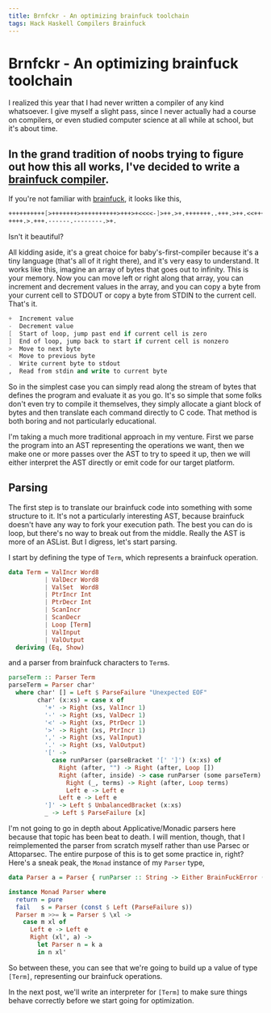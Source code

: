 ```yaml
---
title: Brnfckr - An optimizing brainfuck toolchain
tags: Hack Haskell Compilers Brainfuck
---
```


# Brnfckr - An optimizing brainfuck toolchain

I realized this year that I had never written a compiler of any kind
whatsoever. I give myself a slight pass, since I never actually had a course on
compilers, or even studied computer science at all while at school, but it's
about time.

## In the grand tradition of noobs trying to figure out how this all works, I've decided to write a [brainfuck compiler][brnfckr].

If you're not familiar with [brainfuck][brainfuck], it looks like this,

```scheme
++++++++++[>+++++++>++++++++++>+++>+<<<<-]>++.>+.+++++++..+++.>++.<<+++++++++++
++++.>.+++.------.--------.>+.
```

Isn't it beautiful?

All kidding aside, it's a great choice for baby's-first-compiler because it's a
tiny language (that's all of it right there), and it's very easy to understand.
It works like this, imagine an array of bytes that goes out to infinity. This
is your memory. Now you can move left or right along that array, you can
increment and decrement values in the array, and you can copy a byte from your
current cell to STDOUT or copy a byte from STDIN to the current cell. That's
it.

```scheme
+  Increment value
-  Decrement value
[  Start of loop, jump past end if current cell is zero
]  End of loop, jump back to start if current cell is nonzero
>  Move to next byte
<  Move to previous byte
.  Write current byte to stdout
,  Read from stdin and write to current byte
```

So in the simplest case you can simply read along the stream of bytes that
defines the program and evaluate it as you go. It's so simple that some folks
don't even try to compile it themselves, they simply allocate a giant block of
bytes and then translate each command directly to C code. That method is both
boring and not particularly educational.

I'm taking a much more traditional approach in my venture. First we parse the
program into an AST representing the operations we want, then we make
one or more passes over the AST to try to speed it up, then we will
either interpret the AST directly or emit code for our target platform.

## Parsing

The first step is to translate our brainfuck code into something with some
structure to it. It's not a particularly interesting AST, because brainfuck
doesn't have any way to fork your execution path. The best you can do is loop,
but there's no way to break out from the middle. Really the AST is more of an
ASList. But I digress, let's start parsing.

I start by defining the type of `Term`, which represents a brainfuck operation.

```haskell
data Term = ValIncr Word8
          | ValDecr Word8
          | ValSet  Word8
          | PtrIncr Int
          | PtrDecr Int
          | ScanIncr
          | ScanDecr
          | Loop [Term]
          | ValInput
          | ValOutput
  deriving (Eq, Show)
```
and a parser from brainfuck characters to `Term`s.

```haskell
parseTerm :: Parser Term
parseTerm = Parser char'
  where char' [] = Left $ ParseFailure "Unexpected EOF"
        char' (x:xs) = case x of
          '+' -> Right (xs, ValIncr 1)
          '-' -> Right (xs, ValDecr 1)
          '<' -> Right (xs, PtrDecr 1)
          '>' -> Right (xs, PtrIncr 1)
          ',' -> Right (xs, ValInput)
          '.' -> Right (xs, ValOutput)
          '[' ->
            case runParser (parseBracket '[' ']') (x:xs) of
              Right (after, "") -> Right (after, Loop [])
              Right (after, inside) -> case runParser (some parseTerm) inside of
                Right (_, terms) -> Right (after, Loop terms)
                Left e -> Left e
              Left e -> Left e
          ']' -> Left $ UnbalancedBracket (x:xs)
          _ -> Left $ ParseFailure [x]
```
I'm not going to go in depth about Applicative/Monadic parsers here because
that topic has been beat to death. I will mention, though, that I reimplemented
the parser from scratch myself rather than use Parsec or Attoparsec. The
entire purpose of this is to get some practice in, right? Here's a sneak peak,
the `Monad` instance of my `Parser` type,

```haskell
data Parser a = Parser { runParser :: String -> Either BrainFuckError (String, a) }

instance Monad Parser where
  return = pure
  fail   s = Parser (const $ Left (ParseFailure s))
  Parser m >>= k = Parser $ \xl ->
    case m xl of
      Left e -> Left e
      Right (xl', a) ->
        let Parser n = k a
        in n xl'
```

So between these, you can see that we're going to build up a value of type
`[Term]`, representing our brainfuck operations.

In the next post, we'll write an interpreter for `[Term]` to make sure things
behave correctly before we start going for optimization.

[brnfckr]: https://github.com/johntyre/brnfckr
[brainfuck]: https://en.wikipedia.org/wiki/Brainfuck
